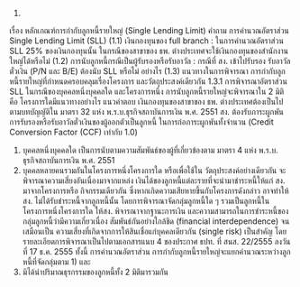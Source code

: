 1.
เรื่อง หลักเกณฑ์การกำกับลูกหนี้รายใหญ่ (Single Lending Limit)
คำถาม
การคำนวณอัตราส่วน Single Lending Limit (SLL)
(1.1) เงินกองทุนของ full branch : ในการคำนวณอัตราส่วน SLL 25% ของเงินกองทุนนั้น
ในกรณีของสาขาของ ธพ. ต่างประเทศจะใช้เงินกองทุนของสำนักงานใหญ่ได้หรือไม่
(1.2) การนับลูกหนี้กรณีเป็นผู้รับรองหรือรับอาวัล : กรณีที่ สง. เข้าไปรับรอง รับอาวัลตั๋วเงิน
(P/N และ B/E) ต้องนับ SLL หรือไม่ อย่างไร
(1.3) แนวทางในการพิจารณา การกำกับลูกหนี้รายใหญ่ที่กำหนดครอบคลุมเรื่องโครงการ
และวัตถุประสงค์เดียวกัน
1.3.1 การพิจารณาอัตราส่วน SLL ในกรณีของบุคคลหนึ่งบุคคลใด และโครงการหนึ่ง การนับลูกหนี้รายใหญ่จะพิจารณาใน 2 มิติ คือ
โครงการใดมีแนวทางอย่างไร
แนวคำตอบ
เงินกองทุนของสาขาของ ธพ. ต่างประเทศต้องเป็นไปตามบทบัญญัติใน
มาตรา 32 แห่ง พ.ร.บ.ธุรกิจสถาบันการเงิน พ.ศ. 2551
สง. ต้องรับภาระผูกพันการรับรองหรือรับอาวัลตั๋วเงินของผู้ออกตัวเป็นลูกหนี้
ในการก่อภาระผูกพันทั้งจำนวน (Credit Conversion Factor (CCF) เท่ากับ 1.0)
1) บุคคลหนึ่งบุคคลใด เป็นการนับตามความสัมพันธ์ของผู้ที่เกี่ยวข้องตาม
มาตรา 4 แห่ง พ.ร.บ. ธุรกิจสถาบันการเงิน พ.ศ. 2551
2) บุคคลหลายคนรวมกันในโครงการหนึ่งโครงการใด หรือเพื่อใช้ใน
วัตถุประสงค์อย่างเดียวกัน จะพิจารณาความเสี่ยงอันเนื่องมาจากแหล่ง
เงินได้ของลูกหนี้แต่ละรายที่จะนำมาชำระหนี้ให้แก่ สง. มาจากโครงการหรือ
กิจกรรมเดียวกัน ซึ่งหากเกิดความเสียหายขึ้นกับโครงการดังกล่าว อาจทำให้
สง. ไม่ได้รับชำระหนี้จากลูกหนี้นั้น โดยการพิจารณาจัดกลุ่มลูกหนี้ใด ๆ
รวมเป็นลูกหนี้ในโครงการหนึ่งโครงการใด ให้สง. พิจารณาจากฐานะการเงิน
และความสามารถในการชำระหนี้ของกลุ่มลูกหนี้ว่ามีความเกี่ยวเนื่อง
สัมพันธ์กันอย่างใกล้ชิด (financial interdependence) จนเสมือนเป็น
ความเสี่ยงที่เกิดจากการให้สินเชื่อแก่บุคคลเดียวกัน (single risk) เป็นสำคัญ
โดยรายละเอียดการพิจารณาเป็นไปตามเอกสารแนบ 4 ของประกาศ ธปท.
ที่ สนส. 22/2555 ลงวันที่ 17 ธ.ค. 2555 ทั้งนี้ การคำนวณอัตราส่วน
การกำกับลูกหนี้รายใหญ่จะแยกคำนวณระหว่างลูกหนี้ที่จัดกลุ่มตาม 1) และ
2) มิได้นำปริมาณธุรกรรมของลูกหนี้ทั้ง 2 มิติมารวมกัน
